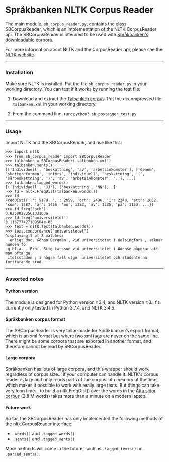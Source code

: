 
# Språkbanken NLTK Corpus Reader

The main module, `sb_corpus_reader.py`, 
contains the class SBCorpusReader,
which is an implementation of the NLTK CorpusReader api.
The SBCorpusReader is intended to be used with 
[Språkbanken's downloadable corpora](https://spraakbanken.gu.se/eng/resources/).

For more information about NLTK and the CorpusReader api,
please see the [NLTK website](http://www.nltk.org/).

--------
### Installation

Make sure NLTK is installed.
Put the file `sb_corpus_reader.py` in your working directory. 
You can test if it works by running the test file:

1. Download and extract the [Talbanken corpus](https://spraakbanken.gu.se/eng/resource/talbanken).
Put the decompressed file `talbanken.xml` in your working directory.

2. From the command line, run: `python3 sb_postagger_test.py`

--------
### Usage

Import NLTK and the SBCorpusReader, and use like this:
```
>>> import nltk
>>> from sb_corpus_reader import SBCorpusReader
>>> talbanken = SBCorpusReader('talbanken.xml')
>>> talbanken.sents()
[['Individuell', 'beskattning', 'av', 'arbetsinkomster'], ['Genom', 'skattereformen', 'införs', 'individuell', 'beskattning', '(', 'särbeskattning', ')', 'av', 'arbetsinkomster', '.'], ...]
>>> talbanken.tagged_words()
[('Individuell', 'JJ'), ('beskattning', 'NN'), …]
>>> fd = nltk.FreqDist(talbanken.words())
>>> fd
FreqDist({'.': 5178, ',': 2859, 'och': 2486, 'i': 2240, 'att': 2052, 'som': 1587, 'är': 1456, 'en': 1383, 'av': 1335, 'på': 1153, ...})
>>> fd.freq('och')
0.02580283561331036
>>> fd.freq('universitetet')
3.113777427189504e-05
>>> text = nltk.Text(talbanken.words())
>>> text.concordance("universitetet")
Displaying 3 of 3 matches:
  enligt doc. Göran Bergman , vid universitetet i Helsingfors , saknar hunden fö
 g bl.a. . Prof. Stig Larsson vid universitetet i Odense påpekar att man ofta ge
 itetsstaden ; i några fall utgör universitetet och studenterna fortfarande stad
```

--------
### Assorted notes

#### Python version

The module is designed for Python version ≥3.4, and NLTK version ≥3. It's currently only tested in Python 3.7.4, and NLTK 3.4.5.

#### Språkbanken corpus format

The SBCorpusReader is very tailor-made for Språkbanken’s export format, which is an xml format but where two xml tags are never on the same line. There might be some corpora that are exported in another format, and therefore cannot be read by SBCorpusReader.

#### Large corpora

Språkbanken has lots of large corpora, and this wrapper should work regardless of corpus size... if your computer can handle it. NLTK's corpus reader is lazy and only reads parts of the corpus into memory at the time, which makes it possible to work with really large texts. But things can take very long time... to build a nltk.FreqDist() over the words in the [Åtta sidor corpus](https://spraakbanken.gu.se/eng/resource/attasidor) (2.8 M words) takes more than a minute on a modern laptop.

#### Future work

So far, the SBCorpusReader has only implemented the following methods of the nltk.CorpusReader interface:

- `.words()` and `.tagged_words()`
- `.sents()` and `.tagged_sents()`

More methods will come in the future, such as `.tagged_texts()` or `.parsed_sents()`.
